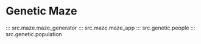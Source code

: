 # Genetic Maze

::: src.maze.maze_generator
::: src.maze.maze_app
::: src.genetic.people
::: src.genetic.population